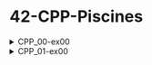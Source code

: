 # 42-CPP-Piscines
<details>
  <summary> CPP_00-ex00 </summary>
Можно юзать системную штуку (char)toupper

```
#include <iostream>

int main()
{
	std::cout << "Hello World!" << std::endl;
	return 0;
}
```
Чтобы читать или писать в стандартный поток ввода/вывода необходимо включить <iostream>
Любая переменная или объект, существующий в стандартной библиотеке C++, включается в стандартное пространство имен std.
Чтобы использовать стандартный объект вывода, вам нужно написать std::cout, чтобы присоединить [пространство имен](https://docs.microsoft.com/ru-ru/cpp/cpp/namespaces-cpp?view=msvc-170)
Пространство имен означает принадлежность определенному объекту или функции. Когда объект объявлен в a() и b(), это означает, что он может использоваться только с другим префиксом.\
abc a::abc b::abc
```
int doSomething(int x, int y)
{
	return x + y;
}
```
```
int doSomething(int x, int y)
{
	return x - y;
}
```
```
#include <iostream>
int main()
{
	std::cout << doSomething(4, 3);
	return 0;
}
```
Если эти два параметра включены в одну и ту же программу, что и в примере, возникает конфликт имен, поскольку функция с тем же именем и параметром находится в той же области.
```
namespace Foo
{
	int doSomething(int x, int y)
	{
		return x + y;
	}
}
```
```
namespace Goo
{
	int doSomething(int x, int y)
	{
		return x - y;
	}
}
```
```
#include <iostream>

int main()
{
	std::cout << Foo::doSomething(4, 3); << '\n'
	std::cout << Goo::doSomething(4, 3); << endl
	return 0;
}
```
Если над проектом работают два разработчика и они оба решили назвать свою функцию doSomething, то при сборке будет больно. Поэтому можно использовать пространство имён. Для этого используем namespace Foo и namespace Goo. Таким образом обе функции doSomething не будут ничего знать друг о друге и всё скомпилируется успешно.
Оператор разрешения области действия (::) необходим для поиска идентификаторов в каждом пространстве имен.
Чтобы использовать этот оператор, добавьте к имени идентификатора префикс пространства имен, которое будет использоваться.
</details>
	
<details>
  <summary> CPP_01-ex00 </summary>
Два способа объявить зомби
Zombie stackZombie = Zombie("stackZombie");\
Zombie *heapZombie = newZombie("heapZombie");\
Области хранения данных:\
1. [text area] \
где хранится код программы, которую мы запускаем
2. [data] \
область где хранится global and static variables
3. [stack] \
Здесь сохраняются локальные переменные и параметры, связанные с вызовом функции.

Область стека выделяется вместе с вызовом функции и уничтожается по завершении вызова функции. Информация о вызове функции, хранящаяся в стеке, называется [кадром стека](https://en.wikipedia.org/wiki/Call_stack).

Область стека хранит данные методом push и извлекает данные методом pop. Поскольку этот стек работает в соответствии с методом «последним пришел — первым вышел», последние сохраненные данные извлекаются первыми.

Область стека распределяется от старшего адреса к младшему в памяти. Размер определяется во время выполнения
4. [heap] \
Это область памяти, которой пользователь может напрямую управлять и должен это делать. Пространство памяти динамически выделяется и освобождается пользователем.

Область кучи распределяется от младшего адреса к старшему адресу в памяти.

Размер определяется во время компиляции. Утечка памяти происходит, если выделение не освобождается в конце использования.
</details>
